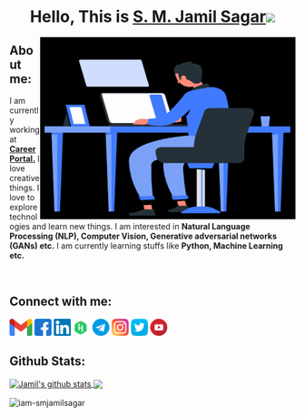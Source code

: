 <!-- Heading -->
<div align="center">
   <h1>Hello, This is <a target="_blank" href="https://www.facebook.com/iam.smjamilsagar">S. M. Jamil Sagar</a><img src="https://media.giphy.com/media/hvRJCLFzcasrR4ia7z/giphy.gif" width="25px"></h1>
</div>


<!-- About Me -->
<img align="right" height="320px" width="450px" alt="GIF" src="Files/about.gif" />

<div align="left">
   <h2>About me:</h2>
   <p>I am currently working at <a href="https://www.facebook.com/careerportalbd"><b>Career Portal.</b></a> I love creative things. I love to explore technologies and learn new things. I am interested in <b>Natural Language Processing (NLP), Computer Vision, Generative adversarial networks (GANs) etc.</b> I am currently learning stuffs like <b>Python, Machine Learning etc.</b></p>
</div>
<br>


<!-- Social Platforms -->
<div>
   <h2>Connect with me:</h2>
   <code><a href="mailto:s.m.jamil.sagar1111@gmail.com"><img height="30" src="Files/gmail.png"></a></code>
   <code><a href="https://www.facebook.com/iam.smjamilsagar"><img height="30" src="Files/facebook.svg"></a></code>
   <code><a href="https://www.linkedin.com/in/iam-smjamilsagar"><img height="30" src="Files/linkedin.svg"></a></code>
   <code><a href="https://www.hackerrank.com/smjamilsagar"><img height="30" src="Files/hackerrank.svg"></a></code>
   <code><a href="http://t.me/smjamilsagar"><img height="30" src="Files/telegram.svg"></a></code>
   <code><a href="https://www.instagram.com/iam.smjamilsagar"><img height="30" src="Files/instagram.svg"></a></code>
   <code><a href="https://twitter.com/smjamilsagar"><img height="30" src="Files/twitter.svg"></a></code>
   <code><a href="https://www.youtube.com/channel/UCSVsPqz7Bh2ZTPMAKxeYwYg"><img height="30" src="Files/youtube.png"></a></code>
</div>


<!-- Github Stats -->
<h2>Github Stats:</h2>
<a href="https://github.com/anuraghazra/github-readme-stats">
  <img align="center" src="https://github-readme-stats.vercel.app/api?username=iam-smjamilsagar&show_icons=true&include_all_commits=true&theme=chartreuse-dark" alt="Jamil's github stats" />
</a>
<a href="https://github.com/anuraghazra/github-readme-stats">
  <img align="center" src="https://github-readme-stats.vercel.app/api/top-langs/?username=iam-smjamilsagar&layout=compact&theme=chartreuse-dark" />
</a>

<p><img align="center" src="https://github-readme-streak-stats.herokuapp.com/?user=iam-smjamilsagar&theme=chartreuse-dark" alt="iam-smjamilsagar" /></p>




